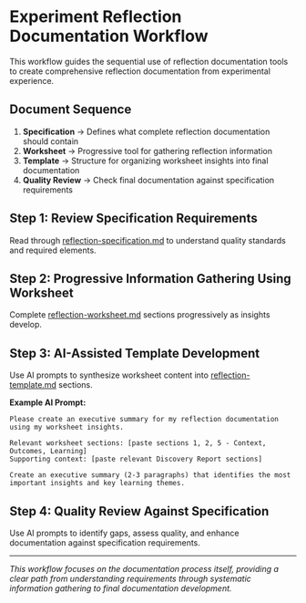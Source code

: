 # Experiment Reflection Documentation Workflow

This workflow guides the sequential use of reflection documentation tools to create comprehensive reflection documentation from experimental experience.

## Document Sequence

1. **Specification** → Defines what complete reflection documentation should contain
2. **Worksheet** → Progressive tool for gathering reflection information
3. **Template** → Structure for organizing worksheet insights into final documentation
4. **Quality Review** → Check final documentation against specification requirements

## Step 1: Review Specification Requirements
Read through [reflection-specification.md](notes/dao-primitives/implementation/guides/experiment-documentation/reflection/reflection-specification.md) to understand quality standards and required elements.

## Step 2: Progressive Information Gathering Using Worksheet
Complete [reflection-worksheet.md](notes/dao-primitives/implementation/guides/experiment-documentation/reflection/reflection-worksheet.md) sections progressively as insights develop.

## Step 3: AI-Assisted Template Development
Use AI prompts to synthesize worksheet content into [reflection-template.md](notes/dao-primitives/implementation/guides/experiment-documentation/reflection/reflection-template.md) sections.

**Example AI Prompt:**
```
Please create an executive summary for my reflection documentation using my worksheet insights.

Relevant worksheet sections: [paste sections 1, 2, 5 - Context, Outcomes, Learning]
Supporting context: [paste relevant Discovery Report sections]

Create an executive summary (2-3 paragraphs) that identifies the most important insights and key learning themes.
```

## Step 4: Quality Review Against Specification
Use AI prompts to identify gaps, assess quality, and enhance documentation against specification requirements.

---

*This workflow focuses on the documentation process itself, providing a clear path from understanding requirements through systematic information gathering to final documentation development.*